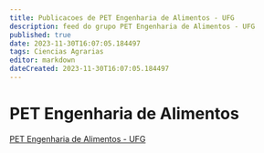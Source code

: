 ```yaml
---
title: Publicacoes de PET Engenharia de Alimentos - UFG
description: feed do grupo PET Engenharia de Alimentos - UFG
published: true
date: 2023-11-30T16:07:05.184497
tags: Ciencias Agrarias
editor: markdown
dateCreated: 2023-11-30T16:07:05.184497
---
```


# PET Engenharia de Alimentos
[PET Engenharia de Alimentos - UFG](/grupo/147PETEngenhariadeAlimentosUFG.md)